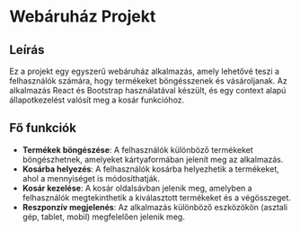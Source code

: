 # Webáruház Projekt

## Leírás
Ez a projekt egy egyszerű webáruház alkalmazás, amely lehetővé teszi a felhasználók számára, hogy termékeket böngésszenek és vásároljanak. Az alkalmazás React és Bootstrap használatával készült, és egy context alapú állapotkezelést valósít meg a kosár funkcióhoz.

## Fő funkciók
- **Termékek böngészése**: A felhasználók különböző termékeket böngészhetnek, amelyeket kártyaformában jelenít meg az alkalmazás.
- **Kosárba helyezés**: A felhasználók kosárba helyezhetik a termékeket, ahol a mennyiséget is módosíthatják.
- **Kosár kezelése**: A kosár oldalsávban jelenik meg, amelyben a felhasználók megtekinthetik a kiválasztott termékeket és a végösszeget.
- **Reszponzív megjelenés**: Az alkalmazás különböző eszközökön (asztali gép, tablet, mobil) megfelelően jelenik meg.

